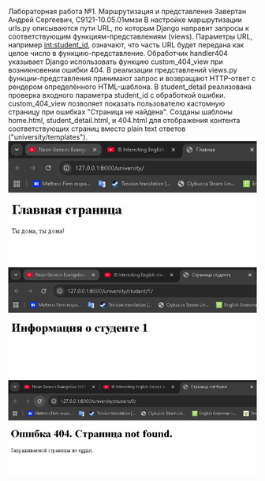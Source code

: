 Лабораторная работа №1. Маршрутизация и представления
Завертан Андрей Сергеевич, С9121-10.05.01ммзи
В настройке маршрутизации urls.py описываются пути URL, по которым Django направит запросы к соответствующим функциям-представлениям (views). Параметры URL, например <int:student_id>, означают, что часть URL будет передана как целое число в функцию-представление. Обработчик handler404 указывает Django использовать функцию custom_404_view при возникновении ошибки 404.
В реализации представлений views.py функции-представления принимают запрос и возвращают HTTP-ответ с рендером определённого HTML-шаблона. В student_detail реализована проверка входного параметра student_id с обработкой ошибки.
custom_404_view позволяет показать пользователю кастомную страницу при ошибках "Страница не найдена".
Созданы шаблоны home.html, student_detail.html, и 404.html для отображения контента соответствующих страниц вместо plain text ответов ("university/templates").
![Скриншоты](1.JPG)
![](22.JPG)
![](3.JPG)